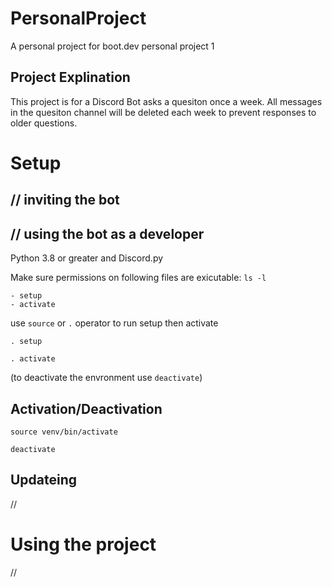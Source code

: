 # PersonalProject
A personal project for boot.dev personal project 1

## Project Explination

This project is for a Discord Bot asks a quesiton once a week.
All messages in the quesiton channel will be deleted each week to prevent responses to older questions.


# Setup

## // inviting the bot

## // using the bot as a developer

Python 3.8 or greater and Discord.py


Make sure permissions on following files are exicutable: `ls -l`

    - setup
    - activate


use `source` or `.` operator to run setup then activate

`. setup`

`. activate`

(to deactivate the envronment use `deactivate`)

## Activation/Deactivation

`source venv/bin/activate`

`deactivate`

## Updateing

//

# Using the project

//